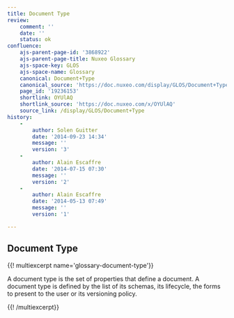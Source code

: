 ```yaml
---
title: Document Type
review:
    comment: ''
    date: ''
    status: ok
confluence:
    ajs-parent-page-id: '3868922'
    ajs-parent-page-title: Nuxeo Glossary
    ajs-space-key: GLOS
    ajs-space-name: Glossary
    canonical: Document+Type
    canonical_source: 'https://doc.nuxeo.com/display/GLOS/Document+Type'
    page_id: '19236153'
    shortlink: OYUlAQ
    shortlink_source: 'https://doc.nuxeo.com/x/OYUlAQ'
    source_link: /display/GLOS/Document+Type
history:
    -
        author: Solen Guitter
        date: '2014-09-23 14:34'
        message: ''
        version: '3'
    -
        author: Alain Escaffre
        date: '2014-07-15 07:30'
        message: ''
        version: '2'
    -
        author: Alain Escaffre
        date: '2014-05-13 07:49'
        message: ''
        version: '1'

---
```

## Document Type

{{! multiexcerpt name='glossary-document-type'}}

A document type is the set of properties that define a document. A document type is defined by the list of its schemas, its lifecycle, the forms to present to the user or its versioning policy.

{{! /multiexcerpt}}

&nbsp;

&nbsp;
